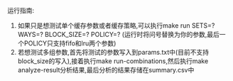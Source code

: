 运行指南:
1. 如果只是想测试单个缓存参数或者缓存策略,可以执行make run SETS=? WAYS=? BLOCK_SIZE=? POLICY=?  (运行时将问号替换为你的参数,最后一个POLICY只支持fifo和lru两个参数)
2. 若想测试多组参数,首先将测试的参数写入到params.txt中(目前不支持block_size的写入),接着执行make run-combinations,然后执行make analyze-result分析结果,最后分析的结果存储在summary.csv中
